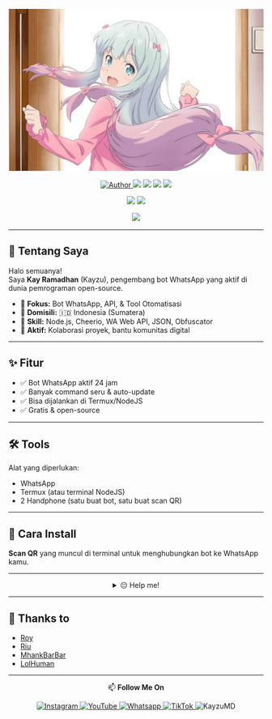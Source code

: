 <p align="center">
  <img src="https://raw.githubusercontent.com/kayzuhosting/upload-db-media/main/uploader/f49e787421.jpg" width="1200" alt="Project Banner"/>
</p>

<p align="center">
  <a href="https://github.com/kayzuhosting">
    <img title="Author" src="https://img.shields.io/badge/AUTHOR-KAY%20RAMADHAN-orange.svg?style=for-the-badge&logo=github">
  </a>
  <img src="https://img.shields.io/badge/MADE%20WITH-JAVASCRIPT-yellow?style=for-the-badge&logo=javascript">
  <img src="https://img.shields.io/badge/PLATFORM-TERMUX-black?style=for-the-badge&logo=linux">
  <img src="https://img.shields.io/badge/LICENSE-MIT-blue?style=for-the-badge">
  <img src="https://img.shields.io/badge/STATUS-ACTIVE-brightgreen?style=for-the-badge">
</p>

<p align="center">
  <img src="https://img.shields.io/badge/node.js-%2343853D.svg?&style=for-the-badge&logo=node.js&logoColor=white" />
  <img src="https://img.shields.io/badge/javascript-%23323330.svg?&style=for-the-badge&logo=javascript&logoColor=%23F7DF1E" />
</p>

<p align="center">
  <img src="https://readme-typing-svg.herokuapp.com?font=Fira+Code&size=22&pause=1000&color=36BCF7&center=true&vCenter=true&width=450&lines=Welcome+to+Whatsapp+Bot+Project!;Easy+to+install+and+use!;Follow+my+social+media+below!">
</p>

---

## 👤 Tentang Saya

Halo semuanya!  
Saya **Kay Ramadhan** (Kayzu), pengembang bot WhatsApp yang aktif di dunia pemrograman open-source.

- 🎯 **Fokus:** Bot WhatsApp, API, & Tool Otomatisasi  
- 📍 **Domisili:** 🇮🇩 Indonesia (Sumatera)  
- 🧠 **Skill:** Node.js, Cheerio, WA Web API, JSON, Obfuscator  
- 🔧 **Aktif:** Kolaborasi proyek, bantu komunitas digital

---

## ✨ Fitur

- ✅ Bot WhatsApp aktif 24 jam
- ✅ Banyak command seru & auto-update
- ✅ Bisa dijalankan di Termux/NodeJS
- ✅ Gratis & open-source

---

## 🛠️ Tools

Alat yang diperlukan:
- WhatsApp
- Termux (atau terminal NodeJS)
- 2 Handphone (satu buat bot, satu buat scan QR)

---

## 🚀 Cara Install

**Scan QR** yang muncul di terminal untuk menghubungkan bot ke WhatsApp kamu.

---

<div align="center">
<details>
 <summary>😔 Help me!</summary>
 
 [QRIS](https://f.uguu.se/cAupgKUa)
 
</details>
</div>

---

## 🙏 Thanks to

- [Roy](https://github.com/Pxc7b)
- [Riu](https://github.com/Pxc7)
- [MhankBarBar](https://github.com/MhankBarBar)
- [LolHuman](https://github.com/LoL-Human)

---

<p align="center">
  📫 <b>Follow Me On</b>
</p>

<p align="center">
  <a href="https://www.instagram.com/kayy_xydl" target="_blank">
    <img src="https://img.shields.io/badge/Instagram-%23E4405F.svg?&style=flat-square&logo=instagram&logoColor=white" alt="Instagram">
  </a>
  <a href="https://youtube.com/@kayzuhosting?si=sZqFX7Jk7IpV96uo" target="_blank">
    <img src="https://img.shields.io/badge/YouTube-%231877F2.svg?&style=flat-square&logo=YouTube&logoColor=white" alt="YouTube">
  </a>
  <a href="https://wa.me/6289673462138" target="_blank">
    <img src="https://img.shields.io/badge/Whatsapp-25D366.svg?&style=flat-square&logo=Whatsapp&logoColor=white" alt="Whatsapp">
  </a>
  <a href="https://www.tiktok.com/@kayzumd?_t=ZS-8wsJfQYJK6r&_r=1" target="_blank">
    <img src="https://img.shields.io/badge/TikTok-010101.svg?&style=flat-square&logo=tiktok&logoColor=white" alt="TikTok">
  </a>
  <img src="https://img.shields.io/badge/@KayzuMD-User-blueviolet?style=flat-square&logo=github" alt="KayzuMD">
</p>
